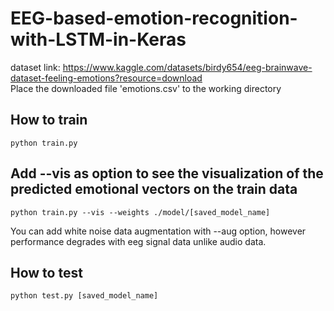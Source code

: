 # EEG-based-emotion-recognition-with-LSTM-in-Keras

dataset link: https://www.kaggle.com/datasets/birdy654/eeg-brainwave-dataset-feeling-emotions?resource=download <br />
Place the downloaded file 'emotions.csv' to the working directory 

<h2>How to train</h2>

```
python train.py
```

<h2>Add --vis as option to see the visualization of the predicted emotional vectors on the train data</h2>

```
python train.py --vis --weights ./model/[saved_model_name]
```

You can add white noise data augmentation with --aug option, however performance degrades with eeg signal data unlike audio data.

<h2>How to test</h2>

```
python test.py [saved_model_name]
```
